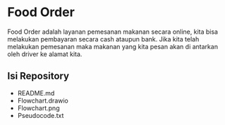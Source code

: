 # Food Order

Food Order adalah layanan pemesanan makanan secara online, kita bisa melakukan pembayaran secara cash ataupun bank. Jika kita telah melakukan pemesanan maka makanan yang kita pesan akan di antarkan oleh driver ke alamat kita.

## Isi Repository
- README.md
- Flowchart.drawio
- Flowchart.png
- Pseudocode.txt